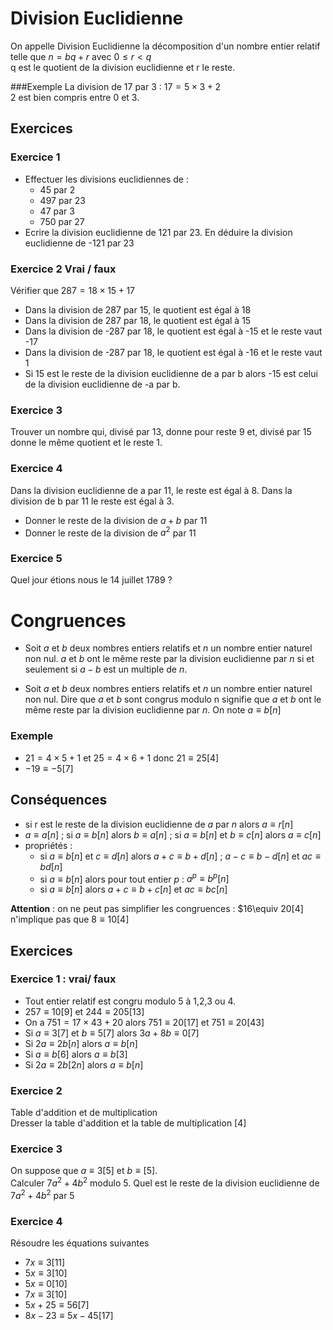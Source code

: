 # Division Euclidienne

On appelle Division Euclidienne la décomposition d'un nombre entier relatif telle que $n=bq+r$ avec $0\leq r <q$
<br> 
q est le quotient de la division euclidienne et r le reste.

###Exemple
La division de 17 par 3 : $17 =5\times 3+2$
<br>
2 est bien compris entre 0 et 3.

## Exercices

### Exercice 1

- Effectuer les divisions euclidiennes de : 
  * 45 par 2
  * 497 par 23
  * 47 par 3
  * 750 par 27
- Ecrire la division euclidienne de 121 par 23. 
En déduire la division euclidienne de -121 par 23

### Exercice 2 Vrai / faux

Vérifier que $287=18\times 15 +17$

- Dans la division de 287 par 15, le quotient est égal à 18
- Dans la division de 287 par 18, le quotient est égal à 15
- Dans la division de -287 par 18, le quotient est égal à -15 et le reste vaut -17
- Dans la division de -287 par 18, le quotient est égal à -16 et le reste vaut 1
- Si 15 est le reste de la division euclidienne de a par b alors -15 est celui de la division euclidienne de -a par b.

### Exercice 3 
Trouver un nombre qui, divisé par 13, donne pour reste 9 et, divisé par 15 donne le même quotient et le reste 1. 

### Exercice 4
Dans la division euclidienne de a par 11, le reste est égal à 8. Dans la division de b par 11 le reste est égal à 3. <br>

- Donner le reste de la division de $a+b$ par 11
- Donner le reste de la division de $a^2$ par 11


### Exercice 5 
Quel jour étions nous le 14 juillet 1789 ?

# Congruences

* Soit $a$ et $b$ deux nombres entiers relatifs et $n$ un nombre entier naturel non nul. $a$ et $b$ ont le même reste par la division euclidienne par $n$ si et seulement si $a-b$ est un multiple de $n$.

* Soit $a$ et $b$ deux nombres entiers relatifs et $n$ un nombre entier naturel non nul. Dire que $a$ et $b$ sont congrus modulo n signifie que $a$ et $b$ ont le même reste par la division euclidienne par $n$. On note $a\equiv b[n]$

### Exemple 

* $21 = 4 \times 5 +1$ et $25 =4\times 6 +1$ donc $21\equiv 25[4]$
* $-19\equiv -5[7]$

## Conséquences
 
* si r est le reste de la division euclidienne de $a$ par $n$ alors $a\equiv r [n]$
* $a\equiv a[n]$ ; si $a\equiv b[n]$ alors $b\equiv a[n]$ ; si $a\equiv b[n]$ et $b\equiv c[n]$ alors $a\equiv c[n]$
* propriétés :
     * si $a\equiv b[n]$ et $c\equiv d[n]$ alors $a+c\equiv b+d[n]$ ; $a-c\equiv b-d[n]$ et $ac\equiv bd[n]$
     * si $a\equiv b[n]$ alors pour tout entier $p$ : $a^p\equiv b^p[n]$
     * si $a\equiv b[n]$ alors $a+c\equiv b+c[n]$ et $ac\equiv bc[n]$

<b>Attention</b> : on ne peut pas simplifier les congruences : $16\equiv 20[4] n'implique pas que $8\equiv 10[4]$

## Exercices
### Exercice 1 : vrai/ faux
- Tout entier relatif est congru modulo 5 à 1,2,3 ou 4.
- $257\equiv 10[9]$ et $244 \equiv 205[13]$
- On a $751=17\times 43 +20$ alors $751\equiv 20[17]$ et $751\equiv 20[43]$
- Si $a\equiv 3[7]$ et $b\equiv 5[7]$ alors $3a+8b\equiv 0[7]$
- Si $2a\equiv 2b[n]$ alors $a\equiv b[n]$
- Si $a\equiv b[6]$ alors $a\equiv b[3]$
- Si $2a\equiv 2b[2n]$ alors $a\equiv b[n]$

### Exercice 2
Table d'addition et de multiplication <br>
Dresser la table d'addition et la table de multiplication [4]


### Exercice 3
On suppose que $a\equiv 3[5]$ et $b\equiv[5]$.<br>
Calculer $7a^2+4b^2$ modulo 5. Quel est le reste de la division euclidienne de $7a^2+4b^2$ par 5
 
### Exercice 4
Résoudre les équations suivantes <br>

- $7x\equiv 3[11]$
- $5x\equiv 3[10]$
- $5x\equiv 0[10]$
- $7x\equiv 3[10]$
- $5x+25\equiv 56[7]$
- $8x-23\equiv 5x-45[17]$
